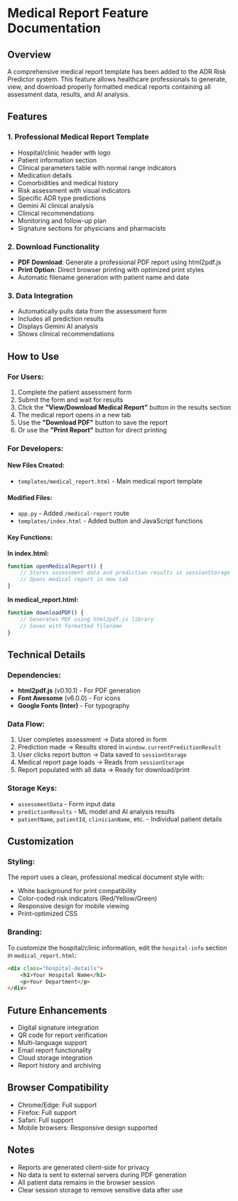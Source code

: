 # Medical Report Feature Documentation

## Overview
A comprehensive medical report template has been added to the ADR Risk Predictor system. This feature allows healthcare professionals to generate, view, and download properly formatted medical reports containing all assessment data, results, and AI analysis.

## Features

### 1. **Professional Medical Report Template**
- Hospital/clinic header with logo
- Patient information section
- Clinical parameters table with normal range indicators
- Medication details
- Comorbidities and medical history
- Risk assessment with visual indicators
- Specific ADR type predictions
- Gemini AI clinical analysis
- Clinical recommendations
- Monitoring and follow-up plan
- Signature sections for physicians and pharmacists

### 2. **Download Functionality**
- **PDF Download**: Generate a professional PDF report using html2pdf.js
- **Print Option**: Direct browser printing with optimized print styles
- Automatic filename generation with patient name and date

### 3. **Data Integration**
- Automatically pulls data from the assessment form
- Includes all prediction results
- Displays Gemini AI analysis
- Shows clinical recommendations

## How to Use

### For Users:
1. Complete the patient assessment form
2. Submit the form and wait for results
3. Click the **"View/Download Medical Report"** button in the results section
4. The medical report opens in a new tab
5. Use the **"Download PDF"** button to save the report
6. Or use the **"Print Report"** button for direct printing

### For Developers:

#### New Files Created:
- `templates/medical_report.html` - Main medical report template

#### Modified Files:
- `app.py` - Added `/medical-report` route
- `templates/index.html` - Added button and JavaScript functions

#### Key Functions:

**In index.html:**
```javascript
function openMedicalReport() {
    // Stores assessment data and prediction results in sessionStorage
    // Opens medical report in new tab
}
```

**In medical_report.html:**
```javascript
function downloadPDF() {
    // Generates PDF using html2pdf.js library
    // Saves with formatted filename
}
```

## Technical Details

### Dependencies:
- **html2pdf.js** (v0.10.1) - For PDF generation
- **Font Awesome** (v6.0.0) - For icons
- **Google Fonts (Inter)** - For typography

### Data Flow:
1. User completes assessment → Data stored in form
2. Prediction made → Results stored in `window.currentPredictionResult`
3. User clicks report button → Data saved to `sessionStorage`
4. Medical report page loads → Reads from `sessionStorage`
5. Report populated with all data → Ready for download/print

### Storage Keys:
- `assessmentData` - Form input data
- `predictionResults` - ML model and AI analysis results
- `patientName`, `patientId`, `clinicianName`, etc. - Individual patient details

## Customization

### Styling:
The report uses a clean, professional medical document style with:
- White background for print compatibility
- Color-coded risk indicators (Red/Yellow/Green)
- Responsive design for mobile viewing
- Print-optimized CSS

### Branding:
To customize the hospital/clinic information, edit the `hospital-info` section in `medical_report.html`:
```html
<div class="hospital-details">
    <h1>Your Hospital Name</h1>
    <p>Your Department</p>
</div>
```

## Future Enhancements
- Digital signature integration
- QR code for report verification
- Multi-language support
- Email report functionality
- Cloud storage integration
- Report history and archiving

## Browser Compatibility
- Chrome/Edge: Full support
- Firefox: Full support
- Safari: Full support
- Mobile browsers: Responsive design supported

## Notes
- Reports are generated client-side for privacy
- No data is sent to external servers during PDF generation
- All patient data remains in the browser session
- Clear session storage to remove sensitive data after use
